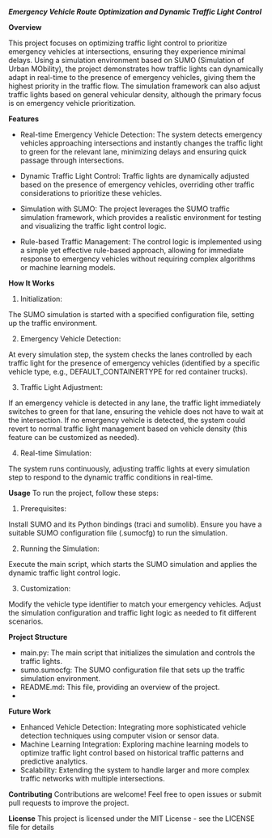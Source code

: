 ***Emergency Vehicle Route Optimization and Dynamic Traffic Light Control***


**Overview**

This project focuses on optimizing traffic light control to prioritize emergency vehicles at intersections, ensuring they experience minimal delays. Using a simulation environment based on SUMO (Simulation of Urban MObility), the project demonstrates how traffic lights can dynamically adapt in real-time to the presence of emergency vehicles, giving them the highest priority in the traffic flow. The simulation framework can also adjust traffic lights based on general vehicular density, although the primary focus is on emergency vehicle prioritization.

**Features**
- Real-time Emergency Vehicle Detection: The system detects emergency vehicles approaching intersections and instantly changes the traffic light to green for the relevant lane, minimizing delays and ensuring quick passage through intersections.

- Dynamic Traffic Light Control: Traffic lights are dynamically adjusted based on the presence of emergency vehicles, overriding other traffic considerations to prioritize these vehicles.

- Simulation with SUMO: The project leverages the SUMO traffic simulation framework, which provides a realistic environment for testing and visualizing the traffic light control logic.

- Rule-based Traffic Management: The control logic is implemented using a simple yet effective rule-based approach, allowing for immediate response to emergency vehicles without requiring complex algorithms or machine learning models.

**How It Works**

1. Initialization:

The SUMO simulation is started with a specified configuration file, setting up the traffic environment.

2. Emergency Vehicle Detection:

At every simulation step, the system checks the lanes controlled by each traffic light for the presence of emergency vehicles (identified by a specific vehicle type, e.g., DEFAULT_CONTAINERTYPE for red container trucks).

3. Traffic Light Adjustment:

If an emergency vehicle is detected in any lane, the traffic light immediately switches to green for that lane, ensuring the vehicle does not have to wait at the intersection.
If no emergency vehicle is detected, the system could revert to normal traffic light management based on vehicle density (this feature can be customized as needed).

4. Real-time Simulation:

The system runs continuously, adjusting traffic lights at every simulation step to respond to the dynamic traffic conditions in real-time.

**Usage**
To run the project, follow these steps:

1. Prerequisites:

Install SUMO and its Python bindings (traci and sumolib).
Ensure you have a suitable SUMO configuration file (.sumocfg) to run the simulation.

2. Running the Simulation:

Execute the main script, which starts the SUMO simulation and applies the dynamic traffic light control logic.

3. Customization:

Modify the vehicle type identifier to match your emergency vehicles.
Adjust the simulation configuration and traffic light logic as needed to fit different scenarios.

**Project Structure**

- main.py: The main script that initializes the simulation and controls the traffic lights.
- sumo.sumocfg: The SUMO configuration file that sets up the traffic simulation environment.
- README.md: This file, providing an overview of the project.
- 
**Future Work**
  
- Enhanced Vehicle Detection: Integrating more sophisticated vehicle detection techniques using computer vision or sensor data.
- Machine Learning Integration: Exploring machine learning models to optimize traffic light control based on historical traffic patterns and predictive analytics.
- Scalability: Extending the system to handle larger and more complex traffic networks with multiple intersections.

**Contributing**
Contributions are welcome! Feel free to open issues or submit pull requests to improve the project.

**License**
This project is licensed under the MIT License - see the LICENSE file for details
